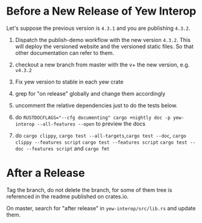 # Before a New Release of Yew Interop

Let's suppose the previous version is `4.3.1` and you are publishing `4.3.2`.


1. Dispatch the publish-demo workflow with the new version `4.3.2`.
This will deploy the versioned website and the versioned static files.
So that other documentation can refer to them.

2. checkout a new branch from master with the v+ the new version, e.g. `v4.3.2`
3. Fix yew version to stable in each yew crate

4. grep for "on release" globally and change them accordingly

5. uncomment the relative dependencies just to do the tests below.

6. do `RUSTDOCFLAGS="--cfg documenting" cargo +nightly doc -p yew-interop --all-features --open`
to preview the docs

7. do `cargo clippy`, `cargo test --all-targets`,`cargo test --doc`, `cargo clippy --features script` `cargo test --features script` `cargo test --doc --features script`
   and `cargo fmt`

# After a Release

Tag the branch, do not delete the branch, 
for some of them tree is referenced in the readme published on crates.io.

On master, search for "after release" in `yew-interop/src/lib.rs` and update them.